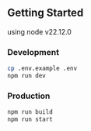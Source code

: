 ## Getting Started
using node v22.12.0

### Development
```bash
cp .env.example .env
npm run dev
```

### Production

```bash
npm run build
npm run start
```

